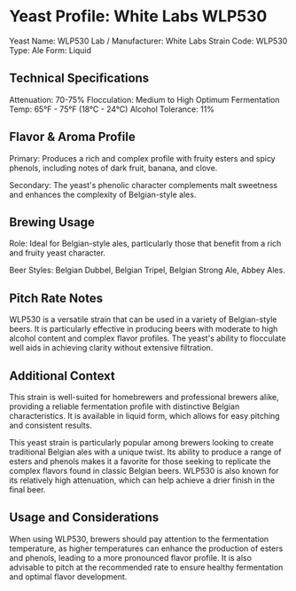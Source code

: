 # Yeast Profile: White Labs WLP530

Yeast Name: WLP530
Lab / Manufacturer: White Labs
Strain Code: WLP530
Type: Ale
Form: Liquid

## Technical Specifications

Attenuation: 70-75%
Flocculation: Medium to High
Optimum Fermentation Temp: 65°F - 75°F (18°C - 24°C)
Alcohol Tolerance: 11%

## Flavor & Aroma Profile

Primary: Produces a rich and complex profile with fruity esters and spicy phenols, including notes of dark fruit, banana, and clove.

Secondary: The yeast's phenolic character complements malt sweetness and enhances the complexity of Belgian-style ales.

## Brewing Usage

Role: Ideal for Belgian-style ales, particularly those that benefit from a rich and fruity yeast character.

Beer Styles: Belgian Dubbel, Belgian Tripel, Belgian Strong Ale, Abbey Ales.

## Pitch Rate Notes

WLP530 is a versatile strain that can be used in a variety of Belgian-style beers. It is particularly effective in producing beers with moderate to high alcohol content and complex flavor profiles. The yeast's ability to flocculate well aids in achieving clarity without extensive filtration.

## Additional Context

This strain is well-suited for homebrewers and professional brewers alike, providing a reliable fermentation profile with distinctive Belgian characteristics. It is available in liquid form, which allows for easy pitching and consistent results.

This yeast strain is particularly popular among brewers looking to create traditional Belgian ales with a unique twist. Its ability to produce a range of esters and phenols makes it a favorite for those seeking to replicate the complex flavors found in classic Belgian beers. WLP530 is also known for its relatively high attenuation, which can help achieve a drier finish in the final beer.

## Usage and Considerations

When using WLP530, brewers should pay attention to the fermentation temperature, as higher temperatures can enhance the production of esters and phenols, leading to a more pronounced flavor profile. It is also advisable to pitch at the recommended rate to ensure healthy fermentation and optimal flavor development.
